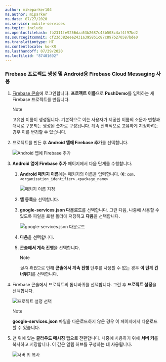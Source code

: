 ```yaml
---
author: mikeparker104
ms.author: miparker
ms.date: 07/27/2020
ms.service: mobile-services
ms.topic: include
ms.openlocfilehash: fb2311fe9256daa53b2687c43b508c4af4f97bd2
ms.sourcegitcommit: cf23d382eee2431a3958b1c87c897b270587bde0
ms.translationtype: HT
ms.contentlocale: ko-KR
ms.lasthandoff: 07/29/2020
ms.locfileid: "87401692"
---
```

### <a name="create-a-firebase-project-and-enable-firebase-cloud-messaging-for-android"></a>Firebase 프로젝트 생성 및 Android용 Firebase Cloud Messaging 사용

1. [Firebase 콘솔](https://firebase.google.com/console/)에 로그인합니다. **프로젝트 이름**으로 **PushDemo**를 입력하는 새 Firebase 프로젝트를 만듭니다.

    > [!NOTE]
    > 고유한 이름이 생성됩니다. 기본적으로 이는 사용자가 제공한 이름의 소문자 변형과 대시로 구분되는 생성된 숫자로 구성됩니다. 계속 전역적으로 고유하게 지정하려는 경우 이를 변경할 수 있습니다.

1. 프로젝트를 만든 후 **Android 앱에 Firebase 추가**를 선택합니다.

    ![Android 앱에 Firebase 추가](../media/notification-hubs-add-firebase-to-android-app.png)

1. **Android 앱에 Firebase 추가** 페이지에서 다음 단계를 수행합니다.
    1. **Android 패키지 이름**에는 패키지의 이름을 입력합니다. 예: `com.<organization_identifier>.<package_name>`

        ![패키지 이름 지정](../media/specify-package-name-firebase-cloud-messaging-settings.png)
    1. **앱 등록**을 선택합니다.  
    1. **google-services.json 다운로드**를 선택합니다. 그런 다음, 나중에 사용할 수 있도록 파일을 로컬 폴더에 저장하고 **다음**을 선택합니다.  

        ![google-services.json 다운로드](../media/download-google-service-button.png)
    1. **다음**을 선택합니다.
    1. **콘솔에서 계속 진행**을 선택합니다.

        > [!NOTE]
        > *설치 확인*으로 인해 **콘솔에서 계속 진행** 단추를 사용할 수 없는 경우 **이 단계 건너뛰기**를 선택합니다.

1. Firebase 콘솔에서 프로젝트의 톱니바퀴를 선택합니다. 그런 후 **프로젝트 설정**을 선택합니다.

    ![프로젝트 설정 선택](../media/notification-hubs-firebase-console-project-settings.png)

    > [!NOTE]
    > **google-services.json** 파일을 다운로드하지 않은 경우 이 페이지에서 다운로드할 수 있습니다.

1. 맨 위에 있는 **클라우드 메시징** 탭으로 전환합니다. 나중에 사용하기 위해 **서버 키**를 복사하고 저장합니다. 이 값은 알림 허브를 구성하는 데 사용됩니다.

    ![서버 키 복사](../media/server-key.png)
